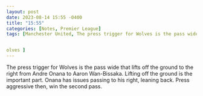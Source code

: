 ```yaml
---
layout: post
date: 2023-08-14 15:55 -0400
title: "15:55"
categories: [Notes, Premier League]
tags: [Manchester United, The press trigger for Wolves is the pass wide that lifts off the ground to the right from Andre Onana to Aaron Wan-Bissaka. Lifting off the ground is the important part. Onana has issues passing to his right, leaning back. Press aggressive then, win the second pass.


olves ]
---
```


The press trigger for Wolves is the pass wide that lifts off the ground to the right from Andre Onana to Aaron Wan-Bissaka. Lifting off the ground is the important part. Onana has issues passing to his right, leaning back. Press aggressive then, win the second pass.


